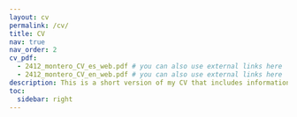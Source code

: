 ```yaml
---
layout: cv
permalink: /cv/
title: CV
nav: true
nav_order: 2
cv_pdf: 
  - 2412_montero_CV_es_web.pdf # you can also use external links here
  - 2412_montero_CV_en_web.pdf # you can also use external links here
description: This is a short version of my CV that includes information that is not elsewhere on this website. In the links above you can also download pdf versions of my CV (in English and Spanish).
toc:
  sidebar: right
---
```

